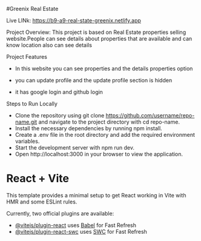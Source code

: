 #Greenix Real Estate

Live LINk: https://b9-a9-real-state-greenix.netlify.app

Project Overview:
This project is based on Real Estate properties selling website.People can see details about properties that are available and can know location also can see details

Project Features
- In this website you can see properties and the details properties option

- you can update profile and the update profile section is hidden

- it has  google login and github login 

Steps to Run Locally
- Clone the repository using git clone https://github.com/username/repo-name.git and navigate to the project directory with cd repo-name.
- Install the necessary dependencies by running npm install.
- Create a .env file in the root directory and add the required environment variables.
- Start the development server with npm run dev.
- Open http://localhost:3000 in your browser to view the application.




# React + Vite

This template provides a minimal setup to get React working in Vite with HMR and some ESLint rules.

Currently, two official plugins are available:

- [@vitejs/plugin-react](https://github.com/vitejs/vite-plugin-react/blob/main/packages/plugin-react/README.md) uses [Babel](https://babeljs.io/) for Fast Refresh
- [@vitejs/plugin-react-swc](https://github.com/vitejs/vite-plugin-react-swc) uses [SWC](https://swc.rs/) for Fast Refresh
